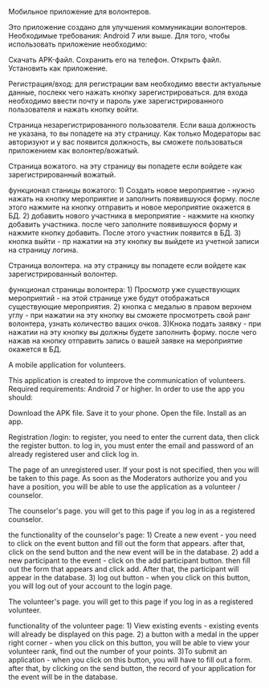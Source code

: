 Мобильное приложение для волонтеров.

Это приложение создано для улучшения коммуникации волонтеров. Необходимые требования: Android 7 или выше. Для того, чтобы использовать приложение необходимо:

Скачать APK-файл. 
Сохранить его на телефон. 
Открыть файл. 
Установить как приложение.

Регистрация/вход: для регистрации вам необходимо ввести актуальные данные, послекк чего нажать кнопку зарегистрироваться. для входа необходимо ввести почту и пароль уже зарегистрированного пользователя и нажать кнопку войти.

Страница незарегистрированного пользователя. Если ваша должность не указана, то вы попадете на эту страницу. Как только Модераторы вас авторизуют и у вас появится должность, вы сможете пользоваться приложением как волонтер/вожатый.

Страница вожатого. на эту страницу вы попадете если войдете как зарегистрированный вожатый.

функционал станицы вожатого: 1) Создать новое мероприятие - нужно нажать на кнопку мероприятие и заполнить появившуюся форму. после этого нажмите на кнопку отправить и новое мероприятие окажется в БД. 2) добавить нового участника в мероприятие - нажмите на кнопку добавить участника. после чего заполните появившуюся форму и нажмите кнопку добавить. После этого участник появится в БД. 3) кнопка выйти - пр нажатии на эту кнопку вы выйдете из учетной записи на страницу логина.

Страница волонтера. на эту страницу вы попадете если войдете как зарегистрированный волонтер.

функционал страницы волонтера: 1) Просмотр уже существующих мероприятий - на этой странице уже будут отображаться существующие мероприятия. 2) кнопка с медалью в правом верхнем углу - при нажатии на эту кнопку вы сможете просмотреть свой ранг волонтера, узнать количество ваших очков. 3)Кнока подать заявку - при нажатии на эту кнопку вы должны будете заполнить форму. после чего нажав на кнопку отправить запись о вашей заявке на мероприятие окажется в БД.

A mobile application for volunteers.

This application is created to improve the communication of volunteers. Required requirements: Android 7 or higher. In order to use the app you should:

Download the APK file. 
Save it to your phone. 
Open the file. 
Install as an app.

Registration /login: to register, you need to enter the current data, then click the register button. to log in, you must enter the email and password of an already registered user and click log in.

The page of an unregistered user. If your post is not specified, then you will be taken to this page. As soon as the Moderators authorize you and you have a position, you will be able to use the application as a volunteer / counselor.

The counselor's page. you will get to this page if you log in as a registered counselor.

the functionality of the counselor's page: 1) Create a new event - you need to click on the event button and fill out the form that appears. after that, click on the send button and the new event will be in the database. 2) add a new participant to the event - click on the add participant button. then fill out the form that appears and click add. After that, the participant will appear in the database. 3) log out button - when you click on this button, you will log out of your account to the login page.

The volunteer's page. you will get to this page if you log in as a registered volunteer.

functionality of the volunteer page: 1) View existing events - existing events will already be displayed on this page. 2) a button with a medal in the upper right corner - when you click on this button, you will be able to view your volunteer rank, find out the number of your points. 3)To submit an application - when you click on this button, you will have to fill out a form. after that, by clicking on the send button, the record of your application for the event will be in the database.
